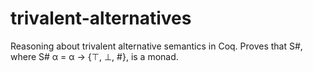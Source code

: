 # trivalent-alternatives

Reasoning about trivalent alternative semantics in Coq. Proves that S#, where S#
α = α → {⊤, ⊥, #}, is a monad. 
